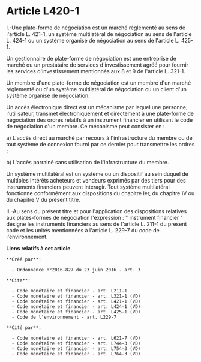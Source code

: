 # Article L420-1

I.-Une plate-forme de négociation est un marché réglementé au sens de l'article L. 421-1, un système multilatéral de
négociation au sens de l'article L. 424-1 ou un système organisé de négociation au sens de l'article L. 425-1. 

Un gestionnaire de plate-forme de négociation est une entreprise de marché ou un prestataire de services d'investissement
agréé pour fournir les services d'investissement mentionnés aux 8 et 9 de l'article L. 321-1. 

Un membre d'une plate-forme de négociation est un membre d'un marché réglementé ou d'un système multilatéral de négociation
ou un client d'un système organisé de négociation. 

Un accès électronique direct est un mécanisme par lequel une personne, l'utilisateur, transmet électroniquement et
directement à une plate-forme de négociation des ordres relatifs à un instrument financier en utilisant le code de
négociation d'un membre. Ce mécanisme peut consister en : 

a) L'accès direct au marché par recours à l'infrastructure du membre ou de tout système de connexion fourni par ce dernier
pour transmettre les ordres ; 

b) L'accès parrainé sans utilisation de l'infrastructure du membre. 

Un système multilatéral est un système ou un dispositif au sein duquel de multiples intérêts acheteurs et vendeurs exprimés
par des tiers pour des instruments financiers peuvent interagir. Tout système multilatéral fonctionne conformément aux
dispositions du chapitre Ier, du chapitre IV ou du chapitre V du présent titre. 

II.-Au sens du présent titre et pour l'application des dispositions relatives aux plates-formes de négociation l'expression :
" instrument financier " désigne les instruments financiers au sens de l'article L. 211-1 du présent code et les unités
mentionnées à l'article L. 229-7 du code de l'environnement.

**Liens relatifs à cet article**

	**Créé par**:

	  - Ordonnance n°2016-827 du 23 juin 2016 - art. 3

	**Cite**:

	  - Code monétaire et financier - art. L211-1
	  - Code monétaire et financier - art. L321-1 (VD)
	  - Code monétaire et financier - art. L421-1 (VD)
	  - Code monétaire et financier - art. L424-1 (VD)
	  - Code monétaire et financier - art. L425-1 (VD)
	  - Code de l'environnement - art. L229-7

	**Cité par**:

	  - Code monétaire et financier - art. L621-7 (VD)
	  - Code monétaire et financier - art. L744-3 (VD)
	  - Code monétaire et financier - art. L754-3 (VD)
	  - Code monétaire et financier - art. L764-3 (VD)
